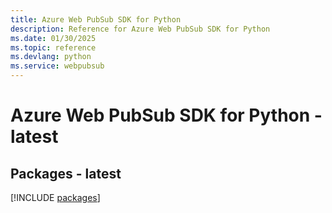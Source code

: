 ```yaml
---
title: Azure Web PubSub SDK for Python
description: Reference for Azure Web PubSub SDK for Python
ms.date: 01/30/2025
ms.topic: reference
ms.devlang: python
ms.service: webpubsub
---
```

# Azure Web PubSub SDK for Python - latest
## Packages - latest
[!INCLUDE [packages](web-pubsub-index.md)]